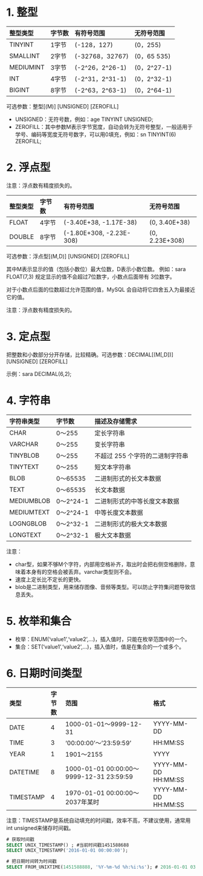 # 1. 整型

| 整型类型  | 字节数 | 有符号范围      | 无符号范围  |
| :-------- | :----- | :-------------- | :---------- |
| TINYINT   | 1字节  | (-128，127)     | (0，255)    |
| SMALLINT  | 2字节  | (-32768，32767) | (0，65 535) |
| MEDIUMINT | 3字节  | (-2^26，2^26-1) | (0，2^27-1) |
| INT       | 4字节  | (-2^31，2^31-1) | (0，2^32-1) |
| BIGINT    | 8字节  | (-2^63，2^63-1) | (0，2^64-1) |

可选参数：整型[(M)] [UNSIGNED] [ZEROFILL]

- UNSIGNED：无符号数，例如：age TINYINT UNSIGNED;
- ZEROFILL：其中参数M表示字节宽度，自动会转为无符号整型，一般适用于学号、编码等宽度无符号数字，可以用0填充，例如：sn TINYINT(6) ZEROFILL;

# 2. 浮点型

注意：浮点数有精度损失的。

| 整型类型 | 字节数 | 有符号范围               | 无符号范围     |
| :------- | :----- | :----------------------- | :------------- |
| FLOAT    | 4字节  | (-3.40E+38, -1.17E-38)   | (0, 3.40E+38)  |
| DOUBLE   | 8字节  | (-1.80E+308, -2.23E-308) | (0, 2.23E+308) |

可选参数：浮点型[(M,D)] [UNSIGNED] [ZEROFILL]

其中M表示显示的值（包括小数位）最大位数，D表示小数位数。 例如：sara FLOAT(7,3) 规定显示的值不会超过7位数字，小数点后面带有 3位数字。

对于小数点后面的位数超过允许范围的值，MySQL 会自动将它四舍五入为最接近它的值。

注意：浮点数有精度损失的。

# 3. 定点型

把整数和小数部分分开存储，比较精确。可选参数：DECIMAL[(M[,D])] [UNSIGNED] [ZEROFILL]

示例：sara DECIMAL(6,2);

# 4. 字符串

| 字符串类型 | 字节数    | 描述及存储需求                  |
| :--------- | :-------- | :------------------------------ |
| CHAR       | 0～255    | 定长字符串                      |
| VARCHAR    | 0～255    | 变长字符串                      |
| TINYBLOB   | 0～255    | 不超过 255 个字符的二进制字符串 |
| TINYTEXT   | 0～255    | 短文本字符串                    |
| BLOB       | 0～65535  | 二进制形式的长文本数据          |
| TEXT       | 0～65535  | 长文本数据                      |
| MEDIUMBLOB | 0～2^24-1 | 二进制形式的中等长度文本数据    |
| MEDIUMTEXT | 0～2^24-1 | 中等长度文本数据                |
| LOGNGBLOB  | 0～2^32-1 | 二进制形式的极大文本数据        |
| LONGTEXT   | 0～2^32-1 | 极大文本数据                    |

注意：

- char型，如果不够M个字符，内部用空格补齐，取出时会把右侧空格删除，意味着本身有的空格会被丢弃。varchar类型则不会。
- 速度上定长比不定长的更快。
- blob是二进制类型，用来储存图像、音频等类型。可以防止字符集问题导致信息丢失。

# 5. 枚举和集合

- 枚举：ENUM(‘value1’,‘value2’,…)，插入值时，只能在枚举范围中的一个。
- 集合：SET(‘value1’,‘value2’,…)，插入值时，值是在集合的一个或多个。

# 6. 日期时间类型

| 类型      | 字节数 | 范围                                     | 格式                |
| :-------- | :----- | :--------------------------------------- | :------------------ |
| DATE      | 4      | 1000-01-01～9999-12-31                   | YYYY-MM-DD          |
| TIME      | 3      | ‘00:00:00’～’23:59:59’                   | HH:MM:SS            |
| YEAR      | 1      | 1901～2155                               | YYYY                |
| DATETIME  | 8      | 1000-01-01 00:00:00～9999-12-31 23:59:59 | YYYY-MM-DD HH:MM:SS |
| TIMESTAMP | 4      | 1970-01-01 00:00:00～2037年某时          | YYYY-MM-DD HH:MM:SS |

注意：TIMESTAMP是系统自动填充的时间戳，效率不高，不建议使用，通常用int unsigned来储存时间戳。

```sql
# 获取时间戳
SELECT UNIX_TIMESTAMP() ; #当前时间戳1451588688
SELECT UNIX_TIMESTAMP('2016-01-01 00:00:00');

# 把日期时间转为时间戳
SELECT FROM_UNIXTIME(1451588888, '%Y-%m-%d %h:%i:%s'); # 2016-01-01 03:08:08
```